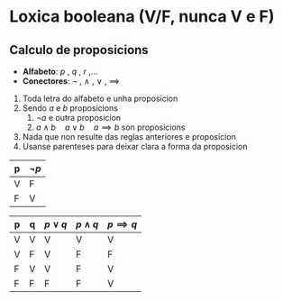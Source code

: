 # Loxica booleana (V/F, nunca V e F)

## Calculo de proposicions

- **Alfabeto**: $p$ , $q$ , $r$ ,...
- **Conectores**: $\neg$ , $\land$ , $\lor$ , $\implies$

1. Toda letra do alfabeto e unha proposicion
2. Sendo $a$ e $b$ proposicions
    1. $\neg a$ e outra proposicion
    2. $a\land b\quad a\lor b\quad a\implies b$ son proposicions
3. Nada que non resulte das reglas anteriores e proposicion
4. Usanse parenteses para deixar clara a forma da proposicion

| p | $\neg p$ |
| - | -------- |
| V | F |
| F | V |

| p | q | $p\lor q$ | $p\land q$ | $p\implies q$ |
| - | - | --------- | ---------- | ------------- |
| V | V | V | V | V |
| V | F | V | F | F |
| F | V | V | F | V |
| F | F | F | F | V |

